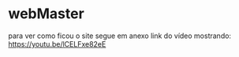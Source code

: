 # webMaster

para ver como ficou o site segue em anexo link do vídeo mostrando: https://youtu.be/lCELFxe82eE
